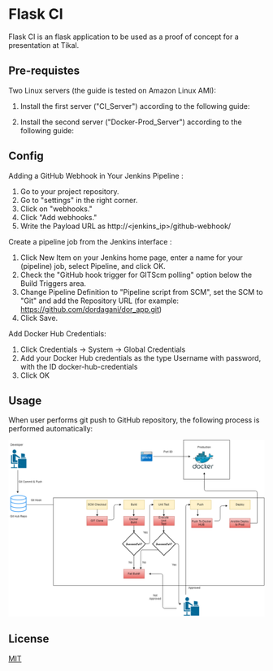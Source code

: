 # Flask CI 

Flask CI is an flask application to be used as a proof of concept for a presentation at Tikal.

## Pre-requistes

Two Linux servers (the guide is tested on Amazon Linux AMI):

1. Install the first server ("CI_Server") according to the following guide:

2. Install the second server ("Docker-Prod_Server") according to the following guide:


## Config


Adding a GitHub Webhook in Your Jenkins Pipeline :

1. Go to your project repository.
2. Go to "settings" in the right corner.
3. Click on "webhooks."
4. Click "Add webhooks."
5. Write the Payload URL as
   http://<jenkins_ip>/github-webhook/

Create a pipeline job from the Jenkins interface :

1. Click New Item on your Jenkins home page, enter a name for your (pipeline) job, select Pipeline, and click OK.
2. Check the "GitHub hook trigger for GITScm polling" option below the Build Triggers area. 
3. Change Pipeline Definition to "Pipeline script from SCM", set the SCM to "Git" and add the Repository URL (for example: https://github.com/dordagani/dor_app.git)
4. Click Save.

Add Docker Hub Credentials: 

1. Click Credentials -> System -> Global Credentials 
2. Add your Docker Hub credentials as the type Username with password, with the ID docker-hub-credentials
3. Click OK


## Usage 

When user performs git push to GitHub repository, the following process is performed automatically:

![ScreenShot](/images/Dor_CI.png)

## License
[MIT](https://choosealicense.com/licenses/mit/)